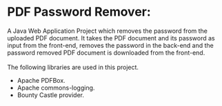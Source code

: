 <h1>PDF Password Remover:</h1>

A Java Web Application Project which removes the password from the uploaded PDF document. It takes the PDF document and its password as input from the front-end, removes the password in the back-end and the password removed PDF document is downloaded from the front-end.<br />
<br />
The following libraries are used in this project.<br />
<ul>
<li>Apache PDFBox.</li>
<li>Apache commons-logging.</li>
<li>Bounty Castle provider.</li>
</ul>

